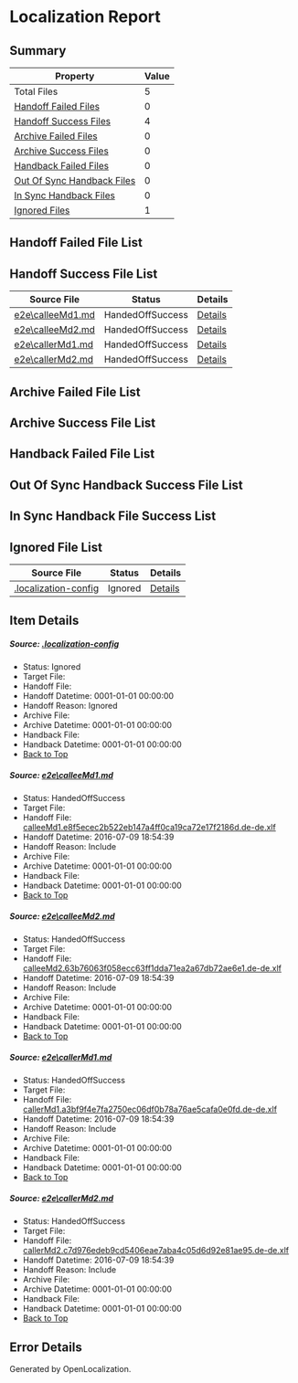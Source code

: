 # <a name='report-top'></a> Localization Report

## Summary
 Property | Value 
 -------- | ----- 
 Total Files | 5
[ Handoff Failed Files ](#handoff-failed-list)| 0
[ Handoff Success Files ](#handoff-success-list)| 4
[ Archive Failed Files ](#archive-failed-list)| 0
[ Archive Success Files ](#archive-success-list)| 0
[ Handback Failed Files ](#handback-failed-list)| 0
[ Out Of Sync Handback Files ](#outofsync-handback-success-list)| 0
[ In Sync Handback Files ](#insync-handback-success-list)| 0
[ Ignored Files ](#ignored-list)| 1

## <a name='handoff-failed-list'></a> Handoff Failed File List

## <a name='handoff-success-list'></a> Handoff Success File List
 Source File | Status | Details 
 ----------- | ------ | ------- 
 [e2e\calleeMd1.md](https://github.com/OpenLocalizationTestOrg/oltest/blob/75f88243e5c285ad549593709f144a123474a525/e2e/calleeMd1.md) | HandedOffSuccess | [Details](#6abc71cc24250f33fe595000f040c5a5a36d72491)
 [e2e\calleeMd2.md](https://github.com/OpenLocalizationTestOrg/oltest/blob/75f88243e5c285ad549593709f144a123474a525/e2e/calleeMd2.md) | HandedOffSuccess | [Details](#38d06a6ae51180825049add34a46ea4f62ee48422)
 [e2e\callerMd1.md](https://github.com/OpenLocalizationTestOrg/oltest/blob/75f88243e5c285ad549593709f144a123474a525/e2e/callerMd1.md) | HandedOffSuccess | [Details](#dd9a35f92f9212b0a48aebab545279ff5560566c3)
 [e2e\callerMd2.md](https://github.com/OpenLocalizationTestOrg/oltest/blob/75f88243e5c285ad549593709f144a123474a525/e2e/callerMd2.md) | HandedOffSuccess | [Details](#2df6c367906e2b9b78057b4537030a38e24f1c974)

## <a name='archive-failed-list'></a> Archive Failed File List

## <a name='archive-success-list'></a> Archive Success File List

## <a name='handback-failed-list'></a> Handback Failed File List

## <a name='outofsync-handback-success-list'></a> Out Of Sync Handback Success File List

## <a name='insync-handback-success-list'></a> In Sync Handback File Success List

## <a name='ignored-list'></a> Ignored File List
 Source File | Status | Details 
 ----------- | ------ | ------- 
 [.localization-config](https://github.com/OpenLocalizationTestOrg/oltest/blob/75f88243e5c285ad549593709f144a123474a525/.localization-config) | Ignored | [Details](#3d4f252ac210baf56311d7e97dcc2db10974dbd20)

## Item Details
##### <a name='3d4f252ac210baf56311d7e97dcc2db10974dbd20'></a> Source: [.localization-config](https://github.com/OpenLocalizationTestOrg/oltest/blob/75f88243e5c285ad549593709f144a123474a525/.localization-config)
* Status: Ignored
* Target File: 
* Handoff File: 
* Handoff Datetime: 0001-01-01 00:00:00
* Handoff Reason: Ignored
* Archive File: 
* Archive Datetime: 0001-01-01 00:00:00
* Handback File: 
* Handback Datetime: 0001-01-01 00:00:00
* [Back to Top](#report-top)

##### <a name='6abc71cc24250f33fe595000f040c5a5a36d72491'></a> Source: [e2e\calleeMd1.md](https://github.com/OpenLocalizationTestOrg/oltest/blob/75f88243e5c285ad549593709f144a123474a525/e2e/calleeMd1.md)
* Status: HandedOffSuccess
* Target File: 
* Handoff File: [calleeMd1.e8f5ecec2b522eb147a4ff0ca19ca72e17f2186d.de-de.xlf](https://github.com/OpenLocalizationTestOrg/olhandoff-e2e/blob/c9ba71087186fe3b1da89e856b5df12dba42233c/ol-handoff/OpenLocalizationTestOrg/oltest-dede-fly/ci/ht/calleeMd1.e8f5ecec2b522eb147a4ff0ca19ca72e17f2186d.de-de.xlf)
* Handoff Datetime: 2016-07-09 18:54:39
* Handoff Reason: Include
* Archive File: 
* Archive Datetime: 0001-01-01 00:00:00
* Handback File: 
* Handback Datetime: 0001-01-01 00:00:00
* [Back to Top](#report-top)

##### <a name='38d06a6ae51180825049add34a46ea4f62ee48422'></a> Source: [e2e\calleeMd2.md](https://github.com/OpenLocalizationTestOrg/oltest/blob/75f88243e5c285ad549593709f144a123474a525/e2e/calleeMd2.md)
* Status: HandedOffSuccess
* Target File: 
* Handoff File: [calleeMd2.63b76063f058ecc63ff1dda71ea2a67db72ae6e1.de-de.xlf](https://github.com/OpenLocalizationTestOrg/olhandoff-e2e/blob/c9ba71087186fe3b1da89e856b5df12dba42233c/ol-handoff/OpenLocalizationTestOrg/oltest-dede-fly/ci/ht/calleeMd2.63b76063f058ecc63ff1dda71ea2a67db72ae6e1.de-de.xlf)
* Handoff Datetime: 2016-07-09 18:54:39
* Handoff Reason: Include
* Archive File: 
* Archive Datetime: 0001-01-01 00:00:00
* Handback File: 
* Handback Datetime: 0001-01-01 00:00:00
* [Back to Top](#report-top)

##### <a name='dd9a35f92f9212b0a48aebab545279ff5560566c3'></a> Source: [e2e\callerMd1.md](https://github.com/OpenLocalizationTestOrg/oltest/blob/75f88243e5c285ad549593709f144a123474a525/e2e/callerMd1.md)
* Status: HandedOffSuccess
* Target File: 
* Handoff File: [callerMd1.a3bf9f4e7fa2750ec06df0b78a76ae5cafa0e0fd.de-de.xlf](https://github.com/OpenLocalizationTestOrg/olhandoff-e2e/blob/c9ba71087186fe3b1da89e856b5df12dba42233c/ol-handoff/OpenLocalizationTestOrg/oltest-dede-fly/ci/ht/callerMd1.a3bf9f4e7fa2750ec06df0b78a76ae5cafa0e0fd.de-de.xlf)
* Handoff Datetime: 2016-07-09 18:54:39
* Handoff Reason: Include
* Archive File: 
* Archive Datetime: 0001-01-01 00:00:00
* Handback File: 
* Handback Datetime: 0001-01-01 00:00:00
* [Back to Top](#report-top)

##### <a name='2df6c367906e2b9b78057b4537030a38e24f1c974'></a> Source: [e2e\callerMd2.md](https://github.com/OpenLocalizationTestOrg/oltest/blob/75f88243e5c285ad549593709f144a123474a525/e2e/callerMd2.md)
* Status: HandedOffSuccess
* Target File: 
* Handoff File: [callerMd2.c7d976edeb9cd5406eae7aba4c05d6d92e81ae95.de-de.xlf](https://github.com/OpenLocalizationTestOrg/olhandoff-e2e/blob/c9ba71087186fe3b1da89e856b5df12dba42233c/ol-handoff/OpenLocalizationTestOrg/oltest-dede-fly/ci/ht/callerMd2.c7d976edeb9cd5406eae7aba4c05d6d92e81ae95.de-de.xlf)
* Handoff Datetime: 2016-07-09 18:54:39
* Handoff Reason: Include
* Archive File: 
* Archive Datetime: 0001-01-01 00:00:00
* Handback File: 
* Handback Datetime: 0001-01-01 00:00:00
* [Back to Top](#report-top)


## Error Details

Generated by OpenLocalization.
